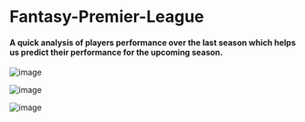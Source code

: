 # Fantasy-Premier-League

#### A quick analysis of players performance over the last season which helps us predict their performance for the upcoming season.

![image](https://user-images.githubusercontent.com/57348155/137635494-f6fa7475-68d3-487f-a608-698067e3c317.png)


![image](https://user-images.githubusercontent.com/57348155/137635507-f03063b3-e7cd-470d-8259-8a46b443244a.png)


![image](https://user-images.githubusercontent.com/57348155/137635517-58009746-76fc-483a-85de-a6c78b21efb6.png)
